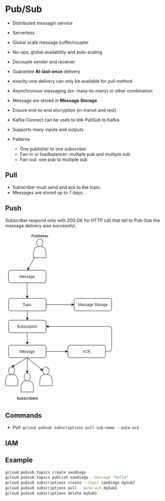 # Pub/Sub

- Distributed messagin service
- Serverless
- Global scale message buffer/coupler
- No-ops, global availability and auto-scaling
- Decouple sender and receiver
- Guarantee **At-last-once** delivery
- exaclty-one delivery can only be available for pull method
- Asynchronous messaging (ex: many-to-many) or other combination
- Message are stored in **Message Storage**
- Ensure end-to-end encryption (in-transit and rest)
- Kafka Connect can be useb to link PubSub to Kafka
- Supports many inputs and outputs

- Patterns
  - One publisher to one subscriber
  - Fan-in or loadbalancer: multiple pub and multiple sub
  - Fan-out: one pub to multiple sub

## Pull

- Subscriber must send and ack to the topic.
- Messages are stored up to 7 days.

## Push

Subscriber respond only with 200 OK for HTTP call that tell to Pub-Sub the message delivery was successful.

![archi](../screenshots/pubsub/archi.png)

## Commands

- Pull: ```gcloud pubsub subscriptions pull sub-name --auto-ack```

## IAM

## Example

```bash
gcloud pubsub topics create sandiego
gcloud pubsub topics publish sandiego --message "hello"
gcloud pubsub subscriptions create --topic sandiego mySub1
gcloud pubsub subscriptions pull --auto-ack mySub1
gcloud pubsub subscriptions delete mySub1
```
